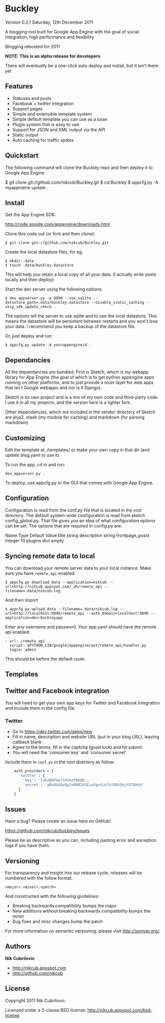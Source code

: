 # Buckley

*Version 0.2.1* Saturday, 12th December 2011

A blogging tool built for Google App Engine with the goal of social integration, high performance and flexibility

Blogging rebooted for 2011

**NOTE: This is an alpha release for developers**

There will eventually be a one-click auto deploy and install, but it isn't there yet

## Features

 * Statuses and posts
 * Facebook + twitter integration
 * Support pages
 * Simple and extensible template system
 * Simple default template you can use as a base
 * Plugin system that is easy to use
 * Support for JSON and XML output via the API
 * Static output
 * Auto caching for traffic spikes 

## Quickstart

The following command will clone the Buckley repo and then deploy it to Google App Engine

 $ git clone git://github.com/nikcub/Buckley.git
 $ cd Buckley
 $ appcfg.py -A myappname update .

## Install

Get the App Engine SDK:

  http://code.google.com/appengine/downloads.html

Clone this code out (or fork and then clone):

    $ git clone git://github.com/nikcub/Buckley.git

Create the local datastore files, for eg.

    $ mkdir .data
    $ touch .data/buckley.datastore

This will help you retain a local copy of all your data. (I actually write posts locally and then deploy)

Start the dev server using the following options:

    $ dev_appserver.py -p 9090 --use_sqlite --datastore_path=.data/buckley.datastore --disable_static_caching --skip_sdk_update_check .

The options tell the server to use sqlite and to use the local datastore. This means the datastore will be persistent between restarts and you won't lose your data. I recommend you keep a backup of the datastore file.

Or, just deploy and run:

    $ appcfg.py update -A yourappengineid .


## Dependancies

All the dependancies are bundled. First is Sketch, which is my webapp library for App Engine (the goal of which is to get python appengine apps running on other platforms, and to just provide a nicer layer for web apps that isn't Google webapps and nor is it Django). 

Sketch is its own project and is a mix of my own code and third-party code. I use it in all my projects, and the version here is a lighter fork.

Other dependancies, which are included in the vendor directory of Sketch are jinja2, stash (my module for caching) and markdown (for parsing markdown)

## Customizing

Edit the template at ./templates/ or make your own copy in that dir (and update blog.yaml to use it)

To run the app, cd in and run:

    dev_appserver.py .

To deploy, use appcfg.py or the GUI that comes with Google App Engine.

## Configuration

Configuration is read from the conf.py file that is located in the root directory. The default system-wide configuration is read from sketch config_global.py. That file gives you an idea of what configuration options can be set. The options that are required in config.py are:

 Name Type Default Value
 title string
 description string 
 frontpage_posts integer 10
 plugins dict empty

## Syncing remote data to local

You can download your remote server data to your local instance. Make sure you have `remote_api` enabled.

    $ appcfg.py download_data --application=nikcub --url=http://nikcub.appspot.com/_ah/remote_api --filename=.data/nikcub.log

And then import

    $ appcfg.py upload_data --filename=.data/nikcub.log --url=http://localhost:9090/remote_api --auth_domain=localhost:9090 --application=dev~buckleyapp

Enter any username and password. Your app.yaml should have the remote api enabled:

    - url: /remote_api
      script: $PYTHON_LIB/google/appengine/ext/remote_api/handler.py
      login: admin

This should be before the default route.

## Templates


## Twitter and Facebook integration

You will need to get your own app keys for Twitter and Facebook integration and include them in the config file.

### Twitter

 + Go to https://dev.twitter.com/apps/new
 + Fill in name, description and website URL (put in your blog URL), leaving callback blank
 + Agree to the terms, fill in the captcha (good luck) and hit submit
 + You will need the 'consumer key' and 'consumer secret'

Include them in `conf.py` in the root directory as follow:

```python
	auth_providers = {
	  'twitter': {
	    'key': 'TabZB0TUwlShH4zP8mQQ',
	    'secret': 'yMs8UG9yQp2vM8B2VGEivFgutLk7nYXMiGbjh5T8HiU'
	  }
	}
```
## Issues

Have a bug? Please create an issue here on GitHub!

https://github.com/nikcub/buckley/issues

Please be as descriptive as you can, including pasting error and exception logs if you have them.

## Versioning

For transparency and insight into our release cycle, releases will be numbered with the follow format:

`<major>.<minor>.<patch>`

And constructed with the following guidelines:

* Breaking backwards compatibility bumps the major
* New additions without breaking backwards compatibility bumps the minor
* Bug fixes and misc changes bump the patch

For more information on semantic versioning, please visit http://semver.org/.

## Authors

**Nik Cubrilovic**

+ http://nikcub.appspot.com
+ http://github.com/nikcub

## License

Copyright 2011 Nik Cubrilovic.

Licensed under a 2-clause BSD license: http://nikcub.appspot.com/bsd-license